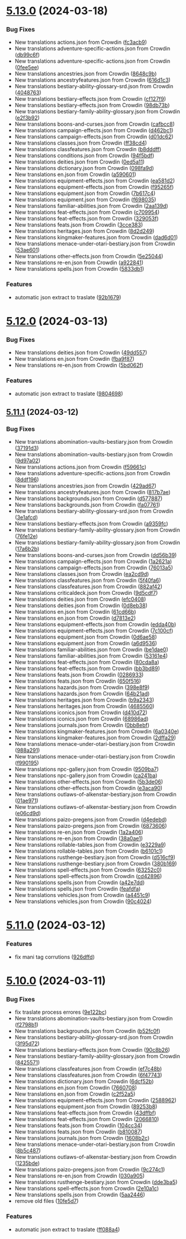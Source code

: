 # [5.13.0](https://github.com/allnnde/pf2e-esp-translation/compare/v5.12.0...v5.13.0) (2024-03-18)


### Bug Fixes

* New translations actions.json from Crowdin ([fc3acb9](https://github.com/allnnde/pf2e-esp-translation/commit/fc3acb906d621fe3b6e162a17738305b4f5d9fd2))
* New translations adventure-specific-actions.json from Crowdin ([db99c6f](https://github.com/allnnde/pf2e-esp-translation/commit/db99c6ff37418cac57695c6b7647e09592a0eeac))
* New translations adventure-specific-actions.json from Crowdin ([0fee5ee](https://github.com/allnnde/pf2e-esp-translation/commit/0fee5ee52c5a37f1ad7e367c8fe16c0927f341c9))
* New translations ancestries.json from Crowdin ([8648c9b](https://github.com/allnnde/pf2e-esp-translation/commit/8648c9bc7669091a9ae3ffd75502a62df2a64594))
* New translations ancestryfeatures.json from Crowdin ([616d1c3](https://github.com/allnnde/pf2e-esp-translation/commit/616d1c35896a4ffb1984a21c9644cd387feef934))
* New translations bestiary-ability-glossary-srd.json from Crowdin ([4048763](https://github.com/allnnde/pf2e-esp-translation/commit/4048763fa856b496e4446b1b4d326b30010726b3))
* New translations bestiary-effects.json from Crowdin ([cf127f9](https://github.com/allnnde/pf2e-esp-translation/commit/cf127f958ff8fb762b260d1aa4008cf3779433c4))
* New translations bestiary-effects.json from Crowdin ([98db73b](https://github.com/allnnde/pf2e-esp-translation/commit/98db73bc41fee1923db5fc820e3bfd8568d489a4))
* New translations bestiary-family-ability-glossary.json from Crowdin ([e2f3b92](https://github.com/allnnde/pf2e-esp-translation/commit/e2f3b92f98698f3402a9a52916a4c8c3a8edafc7))
* New translations boons-and-curses.json from Crowdin ([cafbcc8](https://github.com/allnnde/pf2e-esp-translation/commit/cafbcc81dcd05dd78bba3c7eb7c6e0e7bc05fccc))
* New translations campaign-effects.json from Crowdin ([d462bc1](https://github.com/allnnde/pf2e-esp-translation/commit/d462bc137f38ebc0c3e162078cbfb20f8c82cb36))
* New translations campaign-effects.json from Crowdin ([d01dc62](https://github.com/allnnde/pf2e-esp-translation/commit/d01dc6262b5672309cd5e0c0136eb115f3a4637e))
* New translations classes.json from Crowdin ([ff38cd4](https://github.com/allnnde/pf2e-esp-translation/commit/ff38cd4e6bdb45039dca83df88dc68c026fb785a))
* New translations classfeatures.json from Crowdin ([b8dddff](https://github.com/allnnde/pf2e-esp-translation/commit/b8dddffcbb9460b8d3459b2dd8903507df7df2b5))
* New translations conditions.json from Crowdin ([94f5bdf](https://github.com/allnnde/pf2e-esp-translation/commit/94f5bdf18c84935290a6648fb6ded299a904e5c1))
* New translations deities.json from Crowdin ([0ed5a11](https://github.com/allnnde/pf2e-esp-translation/commit/0ed5a11258930bab63b33e23e7124f2db0b15eac))
* New translations dictionary.json from Crowdin ([098fa9d](https://github.com/allnnde/pf2e-esp-translation/commit/098fa9d0474f7fd668580e955b2d0df0210b8e70))
* New translations en.json from Crowdin ([a590601](https://github.com/allnnde/pf2e-esp-translation/commit/a590601bc766de0dc5ec981ee1ff9773fd9506fe))
* New translations equipment-effects.json from Crowdin ([ea581d2](https://github.com/allnnde/pf2e-esp-translation/commit/ea581d2b7523676b35411a6a157a7a4be430ad2f))
* New translations equipment-effects.json from Crowdin ([f95265f](https://github.com/allnnde/pf2e-esp-translation/commit/f95265f14e3d6ed947db72911a2a6c5a472e0521))
* New translations equipment.json from Crowdin ([7b617c4](https://github.com/allnnde/pf2e-esp-translation/commit/7b617c49530207da6f7ad6244d1998289a1afc06))
* New translations equipment.json from Crowdin ([f698035](https://github.com/allnnde/pf2e-esp-translation/commit/f69803551a56d37ae83584e9bf0fa82702d8eefd))
* New translations familiar-abilities.json from Crowdin ([2aa139d](https://github.com/allnnde/pf2e-esp-translation/commit/2aa139d045312056d6b66040a7a7216c3c9e797b))
* New translations feat-effects.json from Crowdin ([c709954](https://github.com/allnnde/pf2e-esp-translation/commit/c709954d749946ed9b3d0317600b806754f859ec))
* New translations feat-effects.json from Crowdin ([329053f](https://github.com/allnnde/pf2e-esp-translation/commit/329053f50a7c8e9ea96ee53ada79239fd314db38))
* New translations feats.json from Crowdin ([3cce383](https://github.com/allnnde/pf2e-esp-translation/commit/3cce383584721cad6023bfdbb07ed74237e2f3b8))
* New translations heritages.json from Crowdin ([8d2d249](https://github.com/allnnde/pf2e-esp-translation/commit/8d2d249f8ec98e612a55bc55c0a80c2290f26848))
* New translations kingmaker-features.json from Crowdin ([dad6d01](https://github.com/allnnde/pf2e-esp-translation/commit/dad6d0184d321371fe80ff4f641a0ec85977d4e9))
* New translations menace-under-otari-bestiary.json from Crowdin ([53ae601](https://github.com/allnnde/pf2e-esp-translation/commit/53ae601600d2d4f60deb9495cf3c3321ce67b270))
* New translations other-effects.json from Crowdin ([5e25044](https://github.com/allnnde/pf2e-esp-translation/commit/5e250446723b56a9a37af4622bff52aa83a440d6))
* New translations re-en.json from Crowdin ([a922841](https://github.com/allnnde/pf2e-esp-translation/commit/a922841ca314e49814ca003195ee8c5d2e239459))
* New translations spells.json from Crowdin ([5833db1](https://github.com/allnnde/pf2e-esp-translation/commit/5833db1de320315d7809eb64740d6b5319da8ed1))


### Features

* automatic json extract to traslate ([92b1679](https://github.com/allnnde/pf2e-esp-translation/commit/92b167933002bf71a5dd7af3e2ce71dbe1ed68f2))



# [5.12.0](https://github.com/allnnde/pf2e-esp-translation/compare/v5.11.1...v5.12.0) (2024-03-13)


### Bug Fixes

* New translations deities.json from Crowdin ([49dd557](https://github.com/allnnde/pf2e-esp-translation/commit/49dd5572f09f7bfc85f691fd6fd4d6e9919fad96))
* New translations en.json from Crowdin ([fba9f87](https://github.com/allnnde/pf2e-esp-translation/commit/fba9f879508481e78d603e43aa260e7bd236e820))
* New translations re-en.json from Crowdin ([5bd062f](https://github.com/allnnde/pf2e-esp-translation/commit/5bd062fe114d428d6c00f8511ec400eec1ec2651))


### Features

* automatic json extract to traslate ([9804698](https://github.com/allnnde/pf2e-esp-translation/commit/980469814458e8292c36998dc34902e6f054a7af))



## [5.11.1](https://github.com/allnnde/pf2e-esp-translation/compare/v5.11.0...v5.11.1) (2024-03-12)


### Bug Fixes

* New translations abomination-vaults-bestiary.json from Crowdin ([37191d3](https://github.com/allnnde/pf2e-esp-translation/commit/37191d30f96bdaa5b851e8dea761988df0ca5378))
* New translations abomination-vaults-bestiary.json from Crowdin ([9d97a02](https://github.com/allnnde/pf2e-esp-translation/commit/9d97a029821ff8b0f8cd747bcef387c0b930542c))
* New translations actions.json from Crowdin ([f59661c](https://github.com/allnnde/pf2e-esp-translation/commit/f59661ca87ce8bcc5cd98c430c9cf7a94095c145))
* New translations adventure-specific-actions.json from Crowdin ([8ddf196](https://github.com/allnnde/pf2e-esp-translation/commit/8ddf196ff5e8b8457e85044f15d026eb02db6cd5))
* New translations ancestries.json from Crowdin ([429ad67](https://github.com/allnnde/pf2e-esp-translation/commit/429ad67f80b8d947566fe95d5bcf1aeb6c53e431))
* New translations ancestryfeatures.json from Crowdin ([817b7ae](https://github.com/allnnde/pf2e-esp-translation/commit/817b7ae5ccaf6a4e4b0f79c8bb86c7fd8940cd30))
* New translations backgrounds.json from Crowdin ([d577887](https://github.com/allnnde/pf2e-esp-translation/commit/d577887095f25ec1ae1ac67fc08349baf0bc555b))
* New translations backgrounds.json from Crowdin ([fa07761](https://github.com/allnnde/pf2e-esp-translation/commit/fa07761df931e1ce278e7e263fcb51fb474668e6))
* New translations bestiary-ability-glossary-srd.json from Crowdin ([3e1afcd](https://github.com/allnnde/pf2e-esp-translation/commit/3e1afcddfbccbb16c2d057cf1567197e35c7b63c))
* New translations bestiary-effects.json from Crowdin ([a9359fc](https://github.com/allnnde/pf2e-esp-translation/commit/a9359fc77cf3a510a6a4768ec77a4a584aa15678))
* New translations bestiary-family-ability-glossary.json from Crowdin ([76fe12e](https://github.com/allnnde/pf2e-esp-translation/commit/76fe12e6a3d98317996e6efedbf2d535ca6ba503))
* New translations bestiary-family-ability-glossary.json from Crowdin ([17a6b2b](https://github.com/allnnde/pf2e-esp-translation/commit/17a6b2b72c572c8f24dd3d56e1597de29c21a951))
* New translations boons-and-curses.json from Crowdin ([dd56b39](https://github.com/allnnde/pf2e-esp-translation/commit/dd56b391ca134bb5b8caee73bb13d5bcc3908cc1))
* New translations campaign-effects.json from Crowdin ([1a2621a](https://github.com/allnnde/pf2e-esp-translation/commit/1a2621a69bb0d8a3a71f6cbd22fde271e22d2b98))
* New translations campaign-effects.json from Crowdin ([76013a5](https://github.com/allnnde/pf2e-esp-translation/commit/76013a58bc6fc8b289cf961ad4847fdf18752dcf))
* New translations classes.json from Crowdin ([ea2cd9d](https://github.com/allnnde/pf2e-esp-translation/commit/ea2cd9d7672b5a8ce9be92b4cf767913643b9bb1))
* New translations classfeatures.json from Crowdin ([5f40fa6](https://github.com/allnnde/pf2e-esp-translation/commit/5f40fa6af8000ce1c79289e57292bc42341d682c))
* New translations classfeatures.json from Crowdin ([882af42](https://github.com/allnnde/pf2e-esp-translation/commit/882af424a6e1419ce827a788fb5becb163fc8036))
* New translations criticaldeck.json from Crowdin ([9d5cdf7](https://github.com/allnnde/pf2e-esp-translation/commit/9d5cdf734be4819bc893e427df2a6049787ca3a7))
* New translations deities.json from Crowdin ([efc0408](https://github.com/allnnde/pf2e-esp-translation/commit/efc040851dd77ac7159b3411462b18991c4fd5d3))
* New translations deities.json from Crowdin ([0d8eb38](https://github.com/allnnde/pf2e-esp-translation/commit/0d8eb38339b386eb76b9d6362add70d085c4b714))
* New translations en.json from Crowdin ([61cd66b](https://github.com/allnnde/pf2e-esp-translation/commit/61cd66bbf325e293bb5486835329b6136c88715c))
* New translations en.json from Crowdin ([d7813e2](https://github.com/allnnde/pf2e-esp-translation/commit/d7813e208ddbd7480e46e83fe250a67513ac2e18))
* New translations equipment-effects.json from Crowdin ([edda40b](https://github.com/allnnde/pf2e-esp-translation/commit/edda40b899759eef972cb448cbf3132ff7888480))
* New translations equipment-effects.json from Crowdin ([7c100cf](https://github.com/allnnde/pf2e-esp-translation/commit/7c100cf7b86ff26498c73f223d8eadcab6d9062f))
* New translations equipment.json from Crowdin ([0d6ae58](https://github.com/allnnde/pf2e-esp-translation/commit/0d6ae58ca0b9fc72bc36b19ef6c9698a25f0fed8))
* New translations equipment.json from Crowdin ([a6d9536](https://github.com/allnnde/pf2e-esp-translation/commit/a6d953637022620bbe5d6a8b98c882fcb2451c1a))
* New translations familiar-abilities.json from Crowdin ([be1dae0](https://github.com/allnnde/pf2e-esp-translation/commit/be1dae03cdb063a23be98cc1abc6311a488caf2a))
* New translations familiar-abilities.json from Crowdin ([53161e4](https://github.com/allnnde/pf2e-esp-translation/commit/53161e4e28845e0dc4fcee38e897e31c23c09229))
* New translations feat-effects.json from Crowdin ([80cda8a](https://github.com/allnnde/pf2e-esp-translation/commit/80cda8ab53c5931552f77c48f6a58e5a8b3c2750))
* New translations feat-effects.json from Crowdin ([bb3bd89](https://github.com/allnnde/pf2e-esp-translation/commit/bb3bd89da54b948cba569bd61ded10f4baffaaf1))
* New translations feats.json from Crowdin ([0286933](https://github.com/allnnde/pf2e-esp-translation/commit/0286933bef94b2c31045deec499e31a7cdaaa485))
* New translations feats.json from Crowdin ([650f516](https://github.com/allnnde/pf2e-esp-translation/commit/650f516fc544d9c6610eb69c6e97b38f03728d52))
* New translations hazards.json from Crowdin ([398e8f9](https://github.com/allnnde/pf2e-esp-translation/commit/398e8f9fc696b296d553aa14b4b1facc2d128707))
* New translations hazards.json from Crowdin ([64b21ad](https://github.com/allnnde/pf2e-esp-translation/commit/64b21ada0c6b6956a4f1336dffaadd937312c3a4))
* New translations heritages.json from Crowdin ([b9a2343](https://github.com/allnnde/pf2e-esp-translation/commit/b9a23433360bc08a1f9db60486e17c9f349b732e))
* New translations heritages.json from Crowdin ([4685560](https://github.com/allnnde/pf2e-esp-translation/commit/46855602aea1b0e60ffbc15b4b6405fb0fdd7c69))
* New translations iconics.json from Crowdin ([d410d72](https://github.com/allnnde/pf2e-esp-translation/commit/d410d72c242261f3bad5f8f15889430dab622ff5))
* New translations iconics.json from Crowdin ([68986ad](https://github.com/allnnde/pf2e-esp-translation/commit/68986ad509344b67bb687759aebf1fbecb8b90de))
* New translations journals.json from Crowdin ([0bb8ebf](https://github.com/allnnde/pf2e-esp-translation/commit/0bb8ebf4fbe1ea2016a3be51e07ecbc98a52d041))
* New translations kingmaker-features.json from Crowdin ([6a0340e](https://github.com/allnnde/pf2e-esp-translation/commit/6a0340e5d608db7aaeacb0aa36b8a50801d01b8c))
* New translations kingmaker-features.json from Crowdin ([2dffa29](https://github.com/allnnde/pf2e-esp-translation/commit/2dffa29e379e8e6fa449f31e57060b582c25681e))
* New translations menace-under-otari-bestiary.json from Crowdin ([988a291](https://github.com/allnnde/pf2e-esp-translation/commit/988a2918347ca3eda77f70e0c605f14ebcae34a1))
* New translations menace-under-otari-bestiary.json from Crowdin ([f990195](https://github.com/allnnde/pf2e-esp-translation/commit/f990195ada735646160ddd8a7b456521fe5be566))
* New translations npc-gallery.json from Crowdin ([9509ba7](https://github.com/allnnde/pf2e-esp-translation/commit/9509ba76231562c44007b97e41af6f6c3bce45d3))
* New translations npc-gallery.json from Crowdin ([ca241ba](https://github.com/allnnde/pf2e-esp-translation/commit/ca241bafb01d3bd034baa75d7432419e023940bf))
* New translations other-effects.json from Crowdin ([5b3de06](https://github.com/allnnde/pf2e-esp-translation/commit/5b3de06a0a54dd995431989d4c09b8e9edf901c8))
* New translations other-effects.json from Crowdin ([e3aca90](https://github.com/allnnde/pf2e-esp-translation/commit/e3aca90783c82aec12e77e7af0bbf9db23c818ce))
* New translations outlaws-of-alkenstar-bestiary.json from Crowdin ([01ae971](https://github.com/allnnde/pf2e-esp-translation/commit/01ae9715894a733d3a6149210803aa327d898b89))
* New translations outlaws-of-alkenstar-bestiary.json from Crowdin ([e06cd9d](https://github.com/allnnde/pf2e-esp-translation/commit/e06cd9d054eaf25dac675bd1ba0fc09e1b0dd674))
* New translations paizo-pregens.json from Crowdin ([d4edebd](https://github.com/allnnde/pf2e-esp-translation/commit/d4edebd29cf623d7b6c334588fb5cbf519b9fce9))
* New translations paizo-pregens.json from Crowdin ([6873606](https://github.com/allnnde/pf2e-esp-translation/commit/68736068fc6fd53ccecbc5fc145023e96896e48e))
* New translations re-en.json from Crowdin ([1a2a406](https://github.com/allnnde/pf2e-esp-translation/commit/1a2a406674f3d8804efc179c805314ef1a317873))
* New translations re-en.json from Crowdin ([38a0ae1](https://github.com/allnnde/pf2e-esp-translation/commit/38a0ae1fdb09d28a2ed2d73e039596e13034b9fd))
* New translations rollable-tables.json from Crowdin ([e3229a9](https://github.com/allnnde/pf2e-esp-translation/commit/e3229a9fe95530b1c9040e7f553d0334333ee45a))
* New translations rollable-tables.json from Crowdin ([b6101c1](https://github.com/allnnde/pf2e-esp-translation/commit/b6101c18a087a845b2c552fc77a7b17d8e19a81a))
* New translations rusthenge-bestiary.json from Crowdin ([d516cf9](https://github.com/allnnde/pf2e-esp-translation/commit/d516cf913c7110e87818f5b4994a9af5deb9e360))
* New translations rusthenge-bestiary.json from Crowdin ([380b169](https://github.com/allnnde/pf2e-esp-translation/commit/380b1692e5acbd6726184a8d60c6781b4963ff61))
* New translations spell-effects.json from Crowdin ([63252c0](https://github.com/allnnde/pf2e-esp-translation/commit/63252c0584d31432927b9816b934b2848f594d62))
* New translations spell-effects.json from Crowdin ([cd42896](https://github.com/allnnde/pf2e-esp-translation/commit/cd4289602c8bb72a814bcfd74f6c9ca4af349885))
* New translations spells.json from Crowdin ([a42e7dd](https://github.com/allnnde/pf2e-esp-translation/commit/a42e7ddf5e6c4e8cf51a9a73323056ddb6d4043c))
* New translations spells.json from Crowdin ([feafdfa](https://github.com/allnnde/pf2e-esp-translation/commit/feafdfa1f02a6055eca1ff10edfa749dc3a87da0))
* New translations vehicles.json from Crowdin ([a4451c9](https://github.com/allnnde/pf2e-esp-translation/commit/a4451c9ab1c02d45ed956de24c12a55761099d49))
* New translations vehicles.json from Crowdin ([90c4024](https://github.com/allnnde/pf2e-esp-translation/commit/90c40247cfaa3fb1bc67c36704ede9bbfd01291a))



# [5.11.0](https://github.com/allnnde/pf2e-esp-translation/compare/v5.10.0...v5.11.0) (2024-03-12)


### Features

* fix mani tag corrutions ([926dffd](https://github.com/allnnde/pf2e-esp-translation/commit/926dffd1545bdfebc40d8f5d8e3042c2658648b1))



# [5.10.0](https://github.com/allnnde/pf2e-esp-translation/compare/v5.9.0...v5.10.0) (2024-03-11)


### Bug Fixes

* fix traslate process errores ([9e122bc](https://github.com/allnnde/pf2e-esp-translation/commit/9e122bc72b17b677ef2a85a1b308d475068efb6f))
* New translations abomination-vaults-bestiary.json from Crowdin ([f2798b1](https://github.com/allnnde/pf2e-esp-translation/commit/f2798b1b0f3f590a3b37ba33d656b81605751b31))
* New translations backgrounds.json from Crowdin ([b52fc0f](https://github.com/allnnde/pf2e-esp-translation/commit/b52fc0f2242890f76a72e3256071050fc4acb0c7))
* New translations bestiary-ability-glossary-srd.json from Crowdin ([3f95d72](https://github.com/allnnde/pf2e-esp-translation/commit/3f95d72339d8f9e0e81f8a0b8cdc22af9a2ac1e2))
* New translations bestiary-effects.json from Crowdin ([90c8b26](https://github.com/allnnde/pf2e-esp-translation/commit/90c8b265ee21ea444d1a48959288ebce8ae5852c))
* New translations bestiary-family-ability-glossary.json from Crowdin ([8425571](https://github.com/allnnde/pf2e-esp-translation/commit/84255717aba5402db5f4c16aa5a77a60712a1f03))
* New translations classfeatures.json from Crowdin ([ef7c48b](https://github.com/allnnde/pf2e-esp-translation/commit/ef7c48bca78ed934d02981c3f05a531eb16d6d7d))
* New translations classfeatures.json from Crowdin ([6f47743](https://github.com/allnnde/pf2e-esp-translation/commit/6f4774363bf2ad8d6ff7f1f053f47b30b7430445))
* New translations dictionary.json from Crowdin ([6dcf52b](https://github.com/allnnde/pf2e-esp-translation/commit/6dcf52b5006d34b41de78fd192ec0e177027259d))
* New translations en.json from Crowdin ([7660708](https://github.com/allnnde/pf2e-esp-translation/commit/766070878482d1fed8f1d3e974ceeb01d727cd19))
* New translations en.json from Crowdin ([c2f52a5](https://github.com/allnnde/pf2e-esp-translation/commit/c2f52a55df060aa0a6a8c2167abb3feba568bba8))
* New translations equipment-effects.json from Crowdin ([2588962](https://github.com/allnnde/pf2e-esp-translation/commit/258896298538789a223a726f0fc8c4c93ca3ff19))
* New translations equipment.json from Crowdin ([89253b8](https://github.com/allnnde/pf2e-esp-translation/commit/89253b86c61beaadec363a0a868a05dc6635aba0))
* New translations feat-effects.json from Crowdin ([43dffbf](https://github.com/allnnde/pf2e-esp-translation/commit/43dffbfc46c4b0a934d5a3a25fe4e5f60ea5265e))
* New translations feat-effects.json from Crowdin ([2066810](https://github.com/allnnde/pf2e-esp-translation/commit/2066810da4aed8640fb6b657379c2b7d6bacd406))
* New translations feats.json from Crowdin ([104cc34](https://github.com/allnnde/pf2e-esp-translation/commit/104cc340479e412026666142b085bff41c024c58))
* New translations feats.json from Crowdin ([b810087](https://github.com/allnnde/pf2e-esp-translation/commit/b8100879b0ae093c16a9a78efe43e252535151b0))
* New translations journals.json from Crowdin ([1608b2c](https://github.com/allnnde/pf2e-esp-translation/commit/1608b2cc69dcb4590ae462d0b22037f0b66338f8))
* New translations menace-under-otari-bestiary.json from Crowdin ([8b5c487](https://github.com/allnnde/pf2e-esp-translation/commit/8b5c4877f21db6cf0beb7ce005f1b869251c0e8f))
* New translations outlaws-of-alkenstar-bestiary.json from Crowdin ([1235bde](https://github.com/allnnde/pf2e-esp-translation/commit/1235bde2f3522e77fbb4da7ef657dc79c192d810))
* New translations paizo-pregens.json from Crowdin ([9c274c1](https://github.com/allnnde/pf2e-esp-translation/commit/9c274c1f333b125eab21439d77449130fd9761e4))
* New translations re-en.json from Crowdin ([030a905](https://github.com/allnnde/pf2e-esp-translation/commit/030a905b235562201c5cfe4ba6d7768011625c8f))
* New translations rusthenge-bestiary.json from Crowdin ([dde3ba5](https://github.com/allnnde/pf2e-esp-translation/commit/dde3ba593735163643f1bcd61ae98abb216ae586))
* New translations spell-effects.json from Crowdin ([2e10a1c](https://github.com/allnnde/pf2e-esp-translation/commit/2e10a1c14fdf2f50365e730818c0a8fa5bfee998))
* New translations spells.json from Crowdin ([5aa2446](https://github.com/allnnde/pf2e-esp-translation/commit/5aa2446f08159bdc2283eb5e29df276a34674320))
* remove old files ([10fe5d7](https://github.com/allnnde/pf2e-esp-translation/commit/10fe5d723b375160335c0b7fd0e86a05efe5a829))


### Features

* automatic json extract to traslate ([ff088a4](https://github.com/allnnde/pf2e-esp-translation/commit/ff088a4504b42b39b6338f8af32a8e83e6130902))



